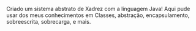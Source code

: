 Criado um sistema abstrato de Xadrez com a linguagem Java!
Aqui pude usar dos meus conhecimentos em Classes, abstração, encapsulamento, sobreescrita, sobrecarga, e mais.
